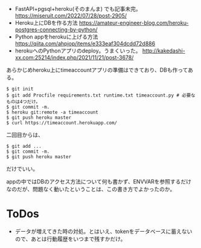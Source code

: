 * FastAPI+pgsql+heroku(そのまんま) でも記事未完。 https://miseruit.com/2022/07/28/post-2905/
* Heroku上にDBを作る方法 https://amateur-engineer-blog.com/heroku-postgres-connecting-by-python/
* Python appをherokuに上げる方法 https://qiita.com/ahpjop/items/e333eaf304dcdd72d886
* herokuへのPythonアプリのdeploy。うまくいった。 http://kakedashi-xx.com:25214/index.php/2021/11/21/post-3678/


あらかじめheroku上にtimeaccountアプリの準備はできており、DBも作ってある。
```
$ git init
$ git add Procfile requirements.txt runtime.txt timeaccount.py # 必要なものは4つだけ。
$ git commit -m.
$ heroku git:remote -a timeaccount
$ git push heroku master
$ curl https://timeaccount.herokuapp.com/
```

二回目からは、
```
$ git add ...
$ git commit -m.
$ git push heroku master
```
だけでいい。

appの中ではDBのアクセス方法について何も書かず、ENVVARを参照するだけなのだが、問題なく動いたということは、この書き方でよかったのか。

# ToDos

* データが増えてきた時の対処。とはいえ、tokenをデータベースに蓄えないので、あとは行動履歴をいつまで残すかだけ。